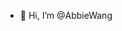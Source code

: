- 👋 Hi, I’m @AbbieWang

<!---
AbbieWang/AbbieWang is a ✨ special ✨ repository because its `README.md` (this file) appears on your GitHub profile.
You can click the Preview link to take a look at your changes.
--->
